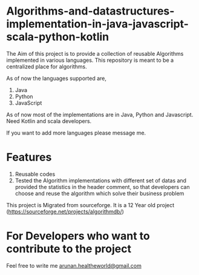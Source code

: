 # Algorithms-and-datastructures-implementation-in-java-javascript-scala-python-kotlin
The Aim of this project is to provide a collection of reusable Algorithms implemented in various languages. This repository is meant to be a centralized place for algorithms.

As of now the languages supported are,
1. Java
2. Python
3. JavaScript

As of now most of the implementations are in Java, Python and Javascript. Need Kotlin and scala developers.

If you want to add more languages please message me.

# Features
1. Reusable codes
2. Tested the Algorithm implementations with different set of datas and provided the statistics in the header comment, so that developers can choose and reuse the algorithm which solve their business problem

This project is Migrated from sourceforge. It is a 12 Year old project (https://sourceforge.net/projects/algorithmdb/)

# For Developers who want to contribute to the project

Feel free to write me arunan.healtheworld@gmail.com
